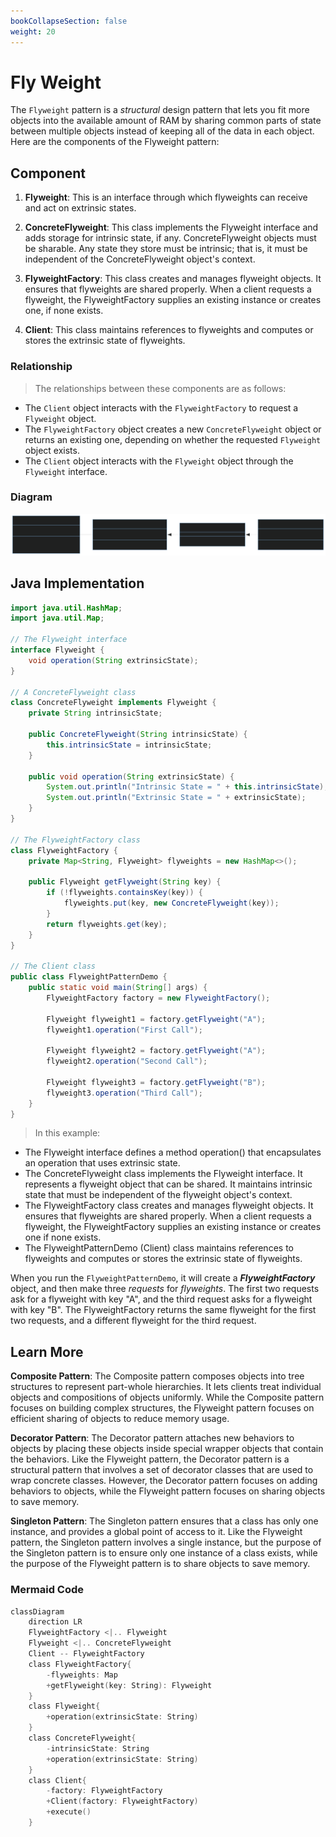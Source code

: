 ```yaml
---
bookCollapseSection: false
weight: 20
---
```


# Fly Weight

The `Flyweight` pattern is a *structural* design pattern that lets you fit more objects into the available amount of RAM by sharing common parts of state between multiple objects instead of keeping all of the data in each object. Here are the components of the Flyweight pattern:

## Component

1. **Flyweight**: This is an interface through which flyweights can receive and act on extrinsic states.

2. **ConcreteFlyweight**: This class implements the Flyweight interface and adds storage for intrinsic state, if any. ConcreteFlyweight objects must be sharable. Any state they store must be intrinsic; that is, it must be independent of the ConcreteFlyweight object's context.

3. **FlyweightFactory**: This class creates and manages flyweight objects. It ensures that flyweights are shared properly. When a client requests a flyweight, the FlyweightFactory supplies an existing instance or creates one, if none exists.

4. **Client**: This class maintains references to flyweights and computes or stores the extrinsic state of flyweights.

### Relationship

> The relationships between these components are as follows:

- The `Client` object interacts with the `FlyweightFactory` to request a `Flyweight` object.
- The `FlyweightFactory` object creates a new `ConcreteFlyweight` object or returns an existing one, depending on whether the requested `Flyweight` object exists.
- The `Client` object interacts with the `Flyweight` object through the `Flyweight` interface.

### Diagram

![Fly-Weight-Pattern](https://raw.githubusercontent.com/benjipeng/assets/main/rc/book/designpatterns/flyweight-pattern.svg)

## Java Implementation

```java
import java.util.HashMap;
import java.util.Map;

// The Flyweight interface
interface Flyweight {
    void operation(String extrinsicState);
}

// A ConcreteFlyweight class
class ConcreteFlyweight implements Flyweight {
    private String intrinsicState;

    public ConcreteFlyweight(String intrinsicState) {
        this.intrinsicState = intrinsicState;
    }

    public void operation(String extrinsicState) {
        System.out.println("Intrinsic State = " + this.intrinsicState);
        System.out.println("Extrinsic State = " + extrinsicState);
    }
}

// The FlyweightFactory class
class FlyweightFactory {
    private Map<String, Flyweight> flyweights = new HashMap<>();

    public Flyweight getFlyweight(String key) {
        if (!flyweights.containsKey(key)) {
            flyweights.put(key, new ConcreteFlyweight(key));
        }
        return flyweights.get(key);
    }
}

// The Client class
public class FlyweightPatternDemo {
    public static void main(String[] args) {
        FlyweightFactory factory = new FlyweightFactory();

        Flyweight flyweight1 = factory.getFlyweight("A");
        flyweight1.operation("First Call");

        Flyweight flyweight2 = factory.getFlyweight("A");
        flyweight2.operation("Second Call");

        Flyweight flyweight3 = factory.getFlyweight("B");
        flyweight3.operation("Third Call");
    }
}
```

> In this example:

- The Flyweight interface defines a method operation() that encapsulates an operation that uses extrinsic state.
- The ConcreteFlyweight class implements the Flyweight interface. It represents a flyweight object that can be shared. It maintains intrinsic state that must be independent of the flyweight object's context.
- The FlyweightFactory class creates and manages flyweight objects. It ensures that flyweights are shared properly. When a client requests a flyweight, the FlyweightFactory supplies an existing instance or creates one if none exists.
- The FlyweightPatternDemo (Client) class maintains references to flyweights and computes or stores the extrinsic state of flyweights.

When you run the `FlyweightPatternDemo`, it will create a ***FlyweightFactory*** object, and then make three *requests* for *flyweights*. The first two requests ask for a flyweight with key "A", and the third request asks for a flyweight with key "B". The FlyweightFactory returns the same flyweight for the first two requests, and a different flyweight for the third request.

## Learn More

**Composite Pattern**: The Composite pattern composes objects into tree structures to represent part-whole hierarchies. It lets clients treat individual objects and compositions of objects uniformly. While the Composite pattern focuses on building complex structures, the Flyweight pattern focuses on efficient sharing of objects to reduce memory usage.

**Decorator Pattern**: The Decorator pattern attaches new behaviors to objects by placing these objects inside special wrapper objects that contain the behaviors. Like the Flyweight pattern, the Decorator pattern is a structural pattern that involves a set of decorator classes that are used to wrap concrete classes. However, the Decorator pattern focuses on adding behaviors to objects, while the Flyweight pattern focuses on sharing objects to save memory.

**Singleton Pattern**: The Singleton pattern ensures that a class has only one instance, and provides a global point of access to it. Like the Flyweight pattern, the Singleton pattern involves a single instance, but the purpose of the Singleton pattern is to ensure only one instance of a class exists, while the purpose of the Flyweight pattern is to share objects to save memory.

### Mermaid Code

```c
classDiagram
    direction LR
    FlyweightFactory <|.. Flyweight
    Flyweight <|.. ConcreteFlyweight
    Client -- FlyweightFactory
    class FlyweightFactory{
        -flyweights: Map
        +getFlyweight(key: String): Flyweight
    }
    class Flyweight{
        +operation(extrinsicState: String)
    }
    class ConcreteFlyweight{
        -intrinsicState: String
        +operation(extrinsicState: String)
    }
    class Client{
        -factory: FlyweightFactory
        +Client(factory: FlyweightFactory)
        +execute()
    }
```

